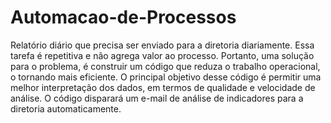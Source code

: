 # Automacao-de-Processos
Relatório diário que precisa ser enviado para a diretoria diariamente. Essa tarefa é repetitiva e não agrega valor ao processo. Portanto, uma solução para o problema, é
construir um código que reduza o trabalho operacional, o tornando mais eficiente.
O principal objetivo desse código é permitir uma melhor interpretação dos dados, em termos de qualidade e velocidade de análise. O código disparará um e-mail de análise
de indicadores para a diretoria automaticamente.
